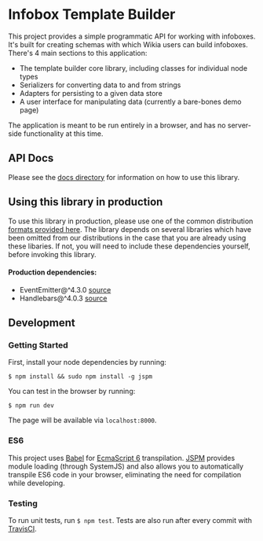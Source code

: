 # Infobox Template Builder

This project provides a simple programmatic API for working with infoboxes. It's built for creating schemas with which Wikia users can build infoboxes. There's 4 main sections to this application: 

* The template builder core library, including classes for individual node types
* Serializers for converting data to and from strings
* Adapters for persisting to a given data store
* A user interface for manipulating data (currently a bare-bones demo page)

The application is meant to be run entirely in a browser, and has no server-side functionality at this time. 

## API Docs
Please see the [docs directory](docs) for information on how to use this library. 

## Using this library in production
To use this library in production, please use one of the common distribution [formats provided here](https://github.com/Wikia/infobox-template-builder/tree/dev/dist). The library depends on several libraries which have been omitted from our distributions in the case that you are already using these libaries. If not, you will need to include these dependencies yourself, before invoking this library.
#### Production dependencies:
* EventEmitter@^4.3.0 [source](https://github.com/Olical/EventEmitter) 
* Handlebars@^4.0.3 [source](https://github.com/wycats/handlebars.js/)

## Development
### Getting Started
First, install your node dependencies by running:

`$ npm install && sudo npm install -g jspm`

You can test in the browser by running:

`$ npm run dev`

The page will be available via `localhost:8000`.

### ES6
This project uses [Babel](https://babeljs.io/) for [EcmaScript 6](https://babeljs.io/docs/learn-es2015/) transpilation. [JSPM](http://jspm.io/) provides module loading (through SystemJS) and also allows you to automatically transpile ES6 code in your browser, eliminating the need for compilation while developing.

### Testing
To run unit tests, run `$ npm test`. Tests are also run after every commit with [TravisCI](https://travis-ci.org/profile/Wikia).
